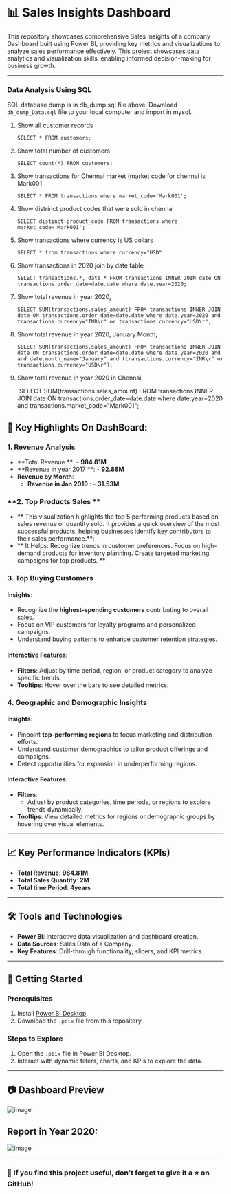 # 📊 Sales Insights Dashboard  
This repository showcases comprehensive Sales Insights of a company Dashboard built using Power BI, providing key metrics and visualizations to analyze sales performance effectively. This project showcases data analytics and visualization skills, enabling informed decision-making for business growth.

---
### Data Analysis Using SQL
SQL database dump is in db_dump.sql file above. Download `db_dump_Data.sql` file to your local computer and import in mysql.
1. Show all customer records

    `SELECT * FROM customers;`

1. Show total number of customers

    `SELECT count(*) FROM customers;`

1. Show transactions for Chennai market (market code for chennai is Mark001

    `SELECT * FROM transactions where market_code='Mark001';`

1. Show distrinct product codes that were sold in chennai

    `SELECT distinct product_code FROM transactions where market_code='Mark001';`

1. Show transactions where currency is US dollars

    `SELECT * from transactions where currency="USD"`

1. Show transactions in 2020 join by date table

    `SELECT transactions.*, date.* FROM transactions INNER JOIN date ON transactions.order_date=date.date where date.year=2020;`

1. Show total revenue in year 2020,

    `SELECT SUM(transactions.sales_amount) FROM transactions INNER JOIN date ON transactions.order_date=date.date where date.year=2020 and transactions.currency="INR\r" or transactions.currency="USD\r";`
	
1. Show total revenue in year 2020, January Month,

    `SELECT SUM(transactions.sales_amount) FROM transactions INNER JOIN date ON transactions.order_date=date.date where date.year=2020 and and date.month_name="January" and (transactions.currency="INR\r" or transactions.currency="USD\r");`

1. Show total revenue in year 2020 in Chennai

    `SELECT SUM(transactions.sales_amount) FROM transactions INNER JOIN date ON transactions.order_date=date.date where date.year=2020
and transactions.market_code="Mark001";

## 🌟 Key Highlights On DashBoard:

### **1. Revenue Analysis**
- **Total Revenue **: - **984.81M**  
- **Revenue in year 2017 **: - **92.88M**
- **Revenue by Month**:
  - **Revenue in Jan 2019** : -  **31.53M**

### **2. Top Products Sales **
- ** This visualization highlights the top 5 performing products based on sales revenue or quantity sold. It provides a quick overview of the most successful products, helping businesses identify key contributors to their sales performance.**:
- ** It Helps:
Recognize trends in customer preferences.
Focus on high-demand products for inventory planning.
Create targeted marketing campaigns for top products.
  **

### **3. Top Buying Customers**
#### Insights:  
- Recognize the **highest-spending customers** contributing to overall sales.  
- Focus on VIP customers for loyalty programs and personalized campaigns.  
- Understand buying patterns to enhance customer retention strategies.  

#### Interactive Features:  
- **Filters**: Adjust by time period, region, or product category to analyze specific trends.  
- **Tooltips**: Hover over the bars to see detailed metrics.  

### **4. Geographic and Demographic Insights**
#### Insights:  
- Pinpoint **top-performing regions** to focus marketing and distribution efforts.  
- Understand customer demographics to tailor product offerings and campaigns.  
- Detect opportunities for expansion in underperforming regions.  

#### Interactive Features:  
- **Filters**:  
  - Adjust by product categories, time periods, or regions to explore trends dynamically.  
- **Tooltips**: View detailed metrics for regions or demographic groups by hovering over visual elements. 

---

## 📈 Key Performance Indicators (KPIs)
- **Total Revenue**: **984.81M**
- **Total Sales Quantity**: **2M**
- **Total time Period**: **4years**

---

## 🛠 Tools and Technologies
- **Power BI**: Interactive data visualization and dashboard creation.
- **Data Sources**: Sales Data of a Company.
- **Key Features**: Drill-through functionality, slicers, and KPI metrics.

---

## 🚀 Getting Started

### **Prerequisites**
1. Install [Power BI Desktop](https://powerbi.microsoft.com/desktop/).
2. Download the `.pbix` file from this repository.

### **Steps to Explore**
1. Open the `.pbix` file in Power BI Desktop.
2. Interact with dynamic filters, charts, and KPIs to explore the data.

---

## 📷 Dashboard Preview
![image](https://github.com/user-attachments/assets/3a07ae70-7c31-42bc-a002-84ec2eca5f5e)

## Report in Year 2020:
![image](https://github.com/user-attachments/assets/519e270e-042a-4a48-8a9a-8f1cbeb674b9)

---


### 🌟 If you find this project useful, don't forget to give it a ⭐ on GitHub!
